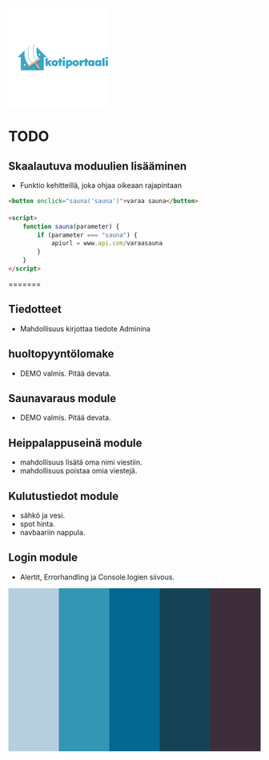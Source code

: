 ![Screenshot](/assets/logo.png)

# TODO

## Skaalautuva moduulien lisääminen

- Funktio kehitteillä, joka ohjaa oikeaan rajapintaan

```html
<button onclick="sauna('sauna')">varaa sauna</button>

<script>
    function sauna(parameter) {
        if (parameter === "sauna") {
            apiurl = www.api.com/varaasauna
        }
    }
</script>
```


=======
## Tiedotteet

- Mahdollisuus kirjottaa tiedote Adminina

## huoltopyyntölomake

- DEMO valmis. Pitää devata.

## Saunavaraus module

- DEMO valmis. Pitää devata.

## Heippalappuseinä module

- mahdollisuus lisätä oma nimi viestiin.
- mahdollisuus poistaa omia viestejä.

## Kulutustiedot module

- sähkö ja vesi.
- spot hinta.
- navbaariin nappula.

## Login module

- Alertit, Errorhandling ja Console.logien siivous.



![Screenshot](assets/varikartta.jpg)


